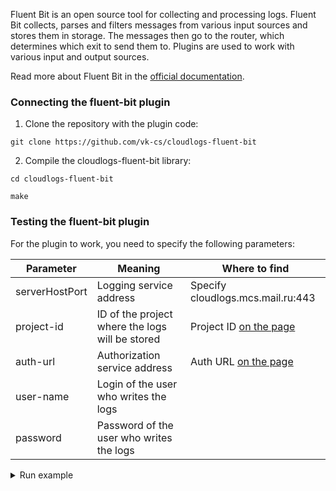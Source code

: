 Fluent Bit is an open source tool for collecting and processing logs. Fluent Bit collects, parses and filters messages from various input sources and stores them in storage. The messages then go to the router, which determines which exit to send them to. Plugins are used to work with various input and output sources.

Read more about Fluent Bit in the [official documentation](https://docs.fluentbit.io/manual).

### Connecting the fluent-bit plugin

1. Clone the repository with the plugin code:

```
git clone https://github.com/vk-cs/cloudlogs-fluent-bit
```

2. Compile the cloudlogs-fluent-bit library:

```
cd cloudlogs-fluent-bit
```
```
make
```

### Testing the fluent-bit plugin

For the plugin to work, you need to specify the following parameters:

| Parameter | Meaning | Where to find |
| -------------- | ----------------------- | --------------------------------- |
| serverHostPort | Logging service address | Specify cloudlogs.mcs.mail.ru:443 |
| project-id | ID of the project where the logs will be stored | Project ID [on the page](https://mcs.mail.ru/app/any/project/keys) |
| auth-url | Authorization service address | Auth URL [on the page](https://mcs.mail.ru/app/any/project/keys) |
| user-name | Login of the user who writes the logs | |
| password | Password of the user who writes the logs | |

<details>
  <summary markdown="span">Run example</summary>

```bash
/opt/fluent-bit/bin/fluent-bit -i dummy -e ./vkcloudlogs-fluent-bit.so -o vkcloudlogs -p"serverHostPort=cloudlogs.mcs.mail.ru:443" -p"auth-url =https://infra.mail.ru:35357/v3/" -p"user-name=<user name>" -p"password=<password>" -p"project-id=<project>"
```
</details>
